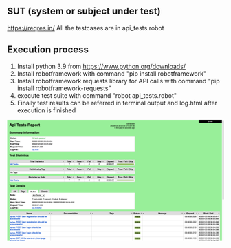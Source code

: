 ## SUT (system or subject under test)
https://reqres.in/
All the testcases are in api_tests.robot

## Execution process
1. Install python 3.9 from https://www.python.org/downloads/
2. Install robotframework with command "pip install robotframework"
3. Install robotframework requests library for API calls with command "pip install robotframework-requests"
4. execute test suite with command "robot api_tests.robot"
5. Finally test results can be referred in terminal output and log.html after execution is finished

![img.png](img.png)
